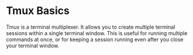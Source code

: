# Tmux Basics

Tmux is a terminal multiplexer. It allows you to create multiple terminal sessions within a single terminal window. This is useful for running multiple commands at once, or for keeping a session running even after you close your terminal window.